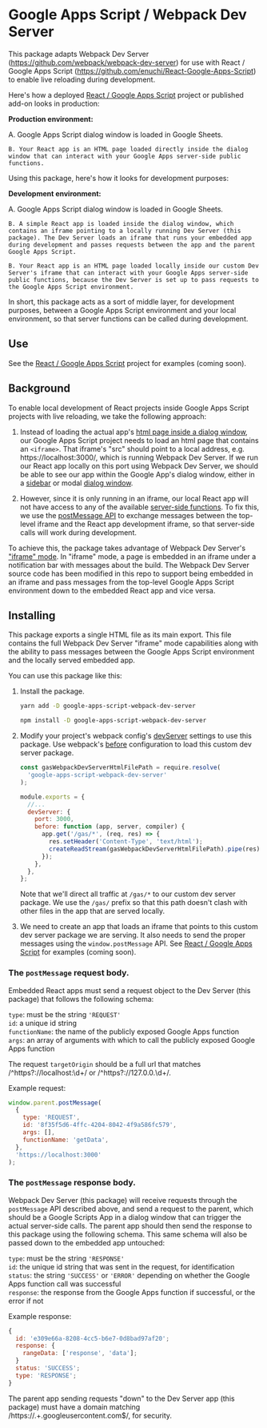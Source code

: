 # Google Apps Script / Webpack Dev Server

This package adapts Webpack Dev Server (https://github.com/webpack/webpack-dev-server) for use with React / Google Apps Script (https://github.com/enuchi/React-Google-Apps-Script) to enable live reloading during development.

Here's how a deployed [React / Google Apps Script](https://github.com/enuchi/React-Google-Apps-Script) project or published add-on looks in production:

**Production environment:**

A. Google Apps Script dialog window is loaded in Google Sheets.

    B. Your React app is an HTML page loaded directly inside the dialog window that can interact with your Google Apps server-side public functions.

Using this package, here's how it looks for development purposes:

**Development environment:**

A. Google Apps Script dialog window is loaded in Google Sheets.

    B. A simple React app is loaded inside the dialog window, which contains an iframe pointing to a locally running Dev Server (this package). The Dev Server loads an iframe that runs your embedded app during development and passes requests between the app and the parent Google Apps Script.

    B. Your React app is an HTML page loaded locally inside our custom Dev Server's iframe that can interact with your Google Apps server-side public functions, because the Dev Server is set up to pass requests to the Google Apps Script environment.

In short, this package acts as a sort of middle layer, for development purposes, between a Google Apps Script environment and your local environment, so that server functions can be called during development.

## Use

See the [React / Google Apps Script](https://github.com/enuchi/React-Google-Apps-Script) project for examples (coming soon).

## Background

To enable local development of React projects inside Google Apps Script projects with live reloading, we take the following approach:

1. Instead of loading the actual app's [html page inside a dialog window](<https://developers.google.com/apps-script/reference/html/html-service#createHtmlOutputFromFile(String)>), our Google Apps Script project needs to load an html page that contains an `<iframe>`. That iframe's "src" should point to a local address, e.g. https://localhost:3000/, which is running Webpack Dev Server. If we run our React app locally on this port using Webpack Dev Server, we should be able to see our app within the Google App's dialog window, either in a [sidebar](https://developers.google.com/apps-script/reference/base/ui?hl=en#showsidebaruserinterface) or modal [dialog window](https://developers.google.com/apps-script/reference/base/ui?hl=en#showmodaldialoguserinterface,-title).

2) However, since it is only running in an iframe, our local React app will not have access to any of the available [server-side functions](<https://developers.google.com/apps-script/guides/html/reference/run#myFunction(...)>). To fix this, we use the [postMessage API](https://developer.mozilla.org/en-US/docs/Web/API/Window/postMessage) to exchange messages between the top-level iframe and the React app development iframe, so that server-side calls will work during development.

To achieve this, the package takes advantage of Webpack Dev Server's ["iframe" mode](https://webpack.js.org/configuration/dev-server/#devserverinline). In "iframe" mode, a page is embedded in an iframe under a notification bar with messages about the build. The Webpack Dev Server source code has been modified in this repo to support being embedded in an iframe and pass messages from the top-level Google Apps Script environment down to the embedded React app and vice versa.

## Installing

This package exports a single HTML file as its main export. This file contains the full Webpack Dev Server "iframe" mode capabilities along with the ability to pass messages between the Google Apps Script environment and the locally served embedded app.

You can use this package like this:

1. Install the package.

   ```bash
   yarn add -D google-apps-script-webpack-dev-server
   ```

   ```bash
   npm install -D google-apps-script-webpack-dev-server
   ```

2. Modify your project's webpack config's [devServer](https://webpack.js.org/configuration/dev-server/) settings to use this package. Use webpack's [before](https://webpack.js.org/configuration/dev-server/#devserverbefore) configuration to load this custom dev server package.

   ```javascript
   const gasWebpackDevServerHtmlFilePath = require.resolve(
     'google-apps-script-webpack-dev-server'
   );

   module.exports = {
     //...
     devServer: {
       port: 3000,
       before: function (app, server, compiler) {
         app.get('/gas/*', (req, res) => {
           res.setHeader('Content-Type', 'text/html');
           createReadStream(gasWebpackDevServerHtmlFilePath).pipe(res);
         });
       },
     },
   };
   ```

   Note that we'll direct all traffic at `/gas/*` to our custom dev server package. We use the `/gas/` prefix so that this path doesn't clash with other files in the app that are served locally.

3. We need to create an app that loads an iframe that points to this custom dev server package we are serving. It also needs to send the proper messages using the `window.postMessage` API. See [React / Google Apps Script](https://github.com/enuchi/React-Google-Apps-Script) for examples (coming soon).

### The `postMessage` request body.

Embedded React apps must send a request object to the Dev Server (this package) that follows the following schema:

`type`: must be the string `'REQUEST'` \
`id`: a unique id string \
`functionName`: the name of the publicly exposed Google Apps function \
`args`: an array of arguments with which to call the publicly exposed Google Apps function

The request `targetOrigin` should be a full url that matches /^https?:\/\/localhost:\d+/ or /^https?:\/\/127.0.0.\d+/.

Example request:

```javascript
window.parent.postMessage(
  {
    type: 'REQUEST',
    id: '8f35f5d6-4ffc-4204-8042-4f9a586fc579',
    args: [],
    functionName: 'getData',
  },
  'https://localhost:3000'
);
```

### The `postMessage` response body.

Webpack Dev Server (this package) will receive requests through the `postMessage` API described above, and send a request to the parent, which should be a Google Scripts App in a dialog window that can trigger the actual server-side calls. The parent app should then send the response to this package using the following schema. This same schema will also be passed down to the embedded app untouched:

`type`: must be the string `'RESPONSE'`\
`id`: the unique id string that was sent in the request, for identification\
`status`: the string `'SUCCESS'` or `'ERROR'` depending on whether the Google Apps function call was successful\
`response`: the response from the Google Apps function if successful, or the error if not

Example response:

```javascript
{
  id: 'e309e66a-8208-4cc5-b6e7-0d8bad97af20';
  response: {
    rangeData: ['response', 'data'];
  }
  status: 'SUCCESS';
  type: 'RESPONSE';
}
```

The parent app sending requests "down" to the Dev Server app (this package) must have a domain matching /https:\/\/.+.googleusercontent.com\$/, for security.
